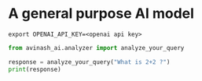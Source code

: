 # A general purpose AI model 

```
export OPENAI_API_KEY=<openai api key>
```

```python
from avinash_ai.analyzer import analyze_your_query

response = analyze_your_query("What is 2+2 ?")
print(response)
```